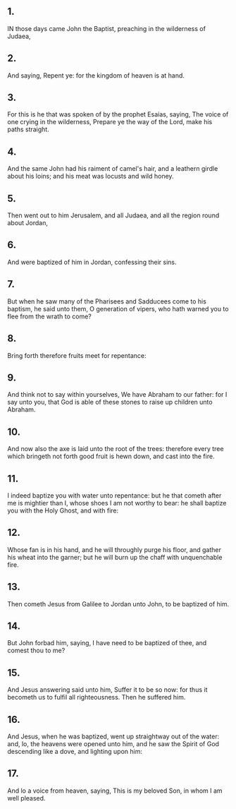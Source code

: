 ## 1.
IN those days came John the Baptist, preaching in the wilderness of Judaea,
## 2.
And saying, Repent ye: for the kingdom of heaven is at hand.
## 3.
For this is he that was spoken of by the prophet Esaias, saying, The voice of one crying in the wilderness, Prepare ye the way of the Lord, make his paths straight.
## 4.
And the same John had his raiment of camel's hair, and a leathern girdle about his loins; and his meat was locusts and wild honey.
## 5.
Then went out to him Jerusalem, and all Judaea, and all the region round about Jordan,
## 6.
And were baptized of him in Jordan, confessing their sins.
## 7.
But when he saw many of the Pharisees and Sadducees come to his baptism, he said unto them, O generation of vipers, who hath warned you to flee from the wrath to come?
## 8.
Bring forth therefore fruits meet for repentance:
## 9.
And think not to say within yourselves, We have Abraham to our father: for I say unto you, that God is able of these stones to raise up children unto Abraham.
## 10.
And now also the axe is laid unto the root of the trees: therefore every tree which bringeth not forth good fruit is hewn down, and cast into the fire.
## 11.
I indeed baptize you with water unto repentance: but he that cometh after me is mightier than I, whose shoes I am not worthy to bear: he shall baptize you with the Holy Ghost, and with fire:
## 12.
Whose fan is in his hand, and he will throughly purge his floor, and gather his wheat into the garner; but he will burn up the chaff with unquenchable fire.
## 13.
Then cometh Jesus from Galilee to Jordan unto John, to be baptized of him.
## 14.
But John forbad him, saying, I have need to be baptized of thee, and comest thou to me?
## 15.
And Jesus answering said unto him, Suffer it to be so now: for thus it becometh us to fulfil all righteousness. Then he suffered him.
## 16.
And Jesus, when he was baptized, went up straightway out of the water: and, lo, the heavens were opened unto him, and he saw the Spirit of God descending like a dove, and lighting upon him:
## 17.
And lo a voice from heaven, saying, This is my beloved Son, in whom I am well pleased.
